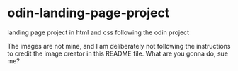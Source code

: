 # odin-landing-page-project
landing page project in html and css following the odin project

The images are not mine, and I am deliberately not following the instructions to credit the image creator in this README file. What are you gonna do, sue me?
